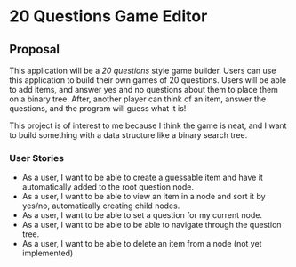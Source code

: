 # 20 Questions Game Editor

## Proposal

This application will be a *20 questions* style game builder.
Users can use this application to build their own games of 20 questions. Users will be able to add items, and answer yes
and no questions about them to place them on a binary tree. After, another player can think of an item, answer
the questions, and the program will guess what it is!

This project is of interest to me because I think the game is neat, and I want to build something with a data structure
like a binary search tree.

### User Stories

* As a user, I want to be able to create a guessable item and have it automatically added to the root question node.
* As a user, I want to be able to view an item in a node and sort it by yes/no, automatically creating child nodes.
* As a user, I want to be able to set a question for my current node.
* As a user, I want to be able to be able to navigate through the question tree.
* As a user, I want to be able to delete an item from a node (not yet implemented)